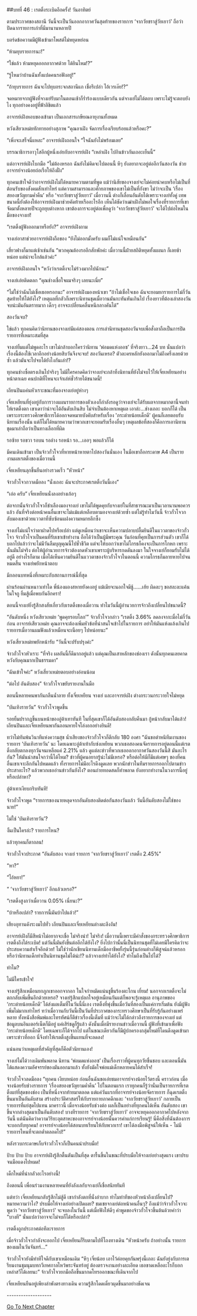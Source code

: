 ##บทที่ 46 : เรตติ้งระเบิดอีกครั้ง!
วันอาทิตย์

ตามประกาศของสถานี วันนี้จะเป็นวันออกอากาศวันสุดท้ายของรายการ ‘จากวัยชราสู่วัยเยาว์’ ถือว่าปิดฉากรายการเก่าที่มีมานานหลายปี

บอร์ดข้อความมีผู้ฟังเข้ามาโพสต์ไม่หยุดหย่อน

“ห้ามยุบรายการนะ!”

“ใช่แล้ว ห้ามหยุดออกอากาศด้วย ได้ยินไหม!?”

“รู้ไหมว่าบ้านฉันทั้งแปดคนรอฟังอยู่!”

“ถ้ายุบรายการ ฉันจะไปทุบกระจกสถานีแก เชื่อรึเปล่า ไอ้เวรเอ๊ย!?”

จดหมายจากผู้ฟังที่จางเย่รับมาในตอนเช้าก็ร่ำร้องแบบเดียวกัน แต่จางเย่ไม่ได้ตอบ เพราะไม่รู้จะตอบยังไง ทุกอย่างคงอยู่ที่ฟ้าลิขิตแล้ว

อาจารย์เฝิงหอบของเข้ามา เป็นเอกสารเกษียณอายุงานทั้งหมด

หวังเสียวเหม่ยทักทายอย่างสุภาพ “คุณอาเฝิง จัดการเรื่องเรียบร้อยแล้วหรือคะ?”

“เพิ่งจะเสร็จนี่แหละ” อาจารย์เฝิงถอนใจ “ใจฉันยังไม่พร้อมเลย”

บรรณาธิการอาวุโสอีกผู้หนึ่งเอ่ยกับอาจารย์เฝิง “เหล่าเฝิง ไปกินข้าวกันเถอะเย็นนี้”

แต่อาจารย์เฝิงโบกมือ “ไม่ต้องหรอก ฉันยังไม่คิดจะไปตอนนี้ หึๆ ยังอยากจะอยู่ต่ออีกวันสองวัน ช่วยอาจารย์จางน้อยถ่อเรือให้ถึงฝั่ง”

ทุกคนเข้าใจดีว่าอาจารย์เฝิงไม่ได้หมายความตามที่พูด แม้ว่านิสัยของจางเย่จะไม่ค่อยน่าคบหรือไม่เป็นที่ต้อนรับของสังคมสักเท่าไหร่ แต่ความสามารถและศักยภาพของเขาไม่เป็นที่กังขา ไม่ว่าจะเป็น ‘เรื่องสยองขวัญยามค่ำคืน’ หรือ ‘จากวัยชราสู่วัยเยาว์’ เมื่อวานนี้ ต่างก็เลื่อนอันดับได้เพราะจางเย่ทั้งคู่ เทพขนาดนี้ยังต้องให้อาจารย์เฝิงมาช่วยคัดท้ายเรืออะไรอีก เห็นได้ชัดว่าเฒ่าเฝิงไม่พอใจเรื่องที่รายการที่เขาจัดมาตั้งหลายปีจะถูกยุบต่างหาก เขาต้องการจะอยู่ต่อเพื่อดูว่า ‘จากวัยชราสู่วัยเยาว์’ จะได้ไปต่อไหมในมือของจางเย่!

“เรตติ้งผู้ฟังออกมาหรือยัง?” อาจารย์เฝิงถาม

จางเย่อาสาช่วยอาจารย์เฝิงถือของ “ยังไม่ออกมั้งครับ ผมก็ไม่แน่ใจเหมือนกัน”

เสี่ยวฟางก็มาแต่เช้าเช่นกัน “พวกคุณต้องรออีกสักพักค่ะ เมื่อวานนี้ฝ่ายสถิติหยุดทั้งแผนก ก็เลยช้าหน่อย แต่น่าจะใกล้แล้วค่ะ”

อาจารย์เฝิงถอนใจ “หวังว่าเรตติ้งจะไม่ร่วงมากไปนักนะ”

จางเย่เอ่ยติดตลก “คุณช่างเชื่อใจผมจริงๆ เลยนะเนี่ย”

“ไม่ใช่ว่าฉันไม่เชื่อเธอหรอกนะ” อาจารย์เฝิงมองหน้าเขา “ถ้าไม่เชื่อใจเธอ ฉันจะยอมยกรายการไม่กี่วันสุดท้ายให้ได้ยังไง? เหตุผลที่กลัวก็เพราะนิทานชุดเมื่อวานมันกะทันหันเกินไป เรื่องยาวที่ต้องเล่าสองวันจบน่ะมันอันตรายมาก เด็กๆ อาจจะเปลี่ยนคลื่นหนีกลางคันได้”

สองวันจบ?

ใช่แล้ว ทุกคนคิดว่านิทานของจางเย่มีแค่สองตอน การเล่านิทานชุดสองวันจบเพื่อสั่งลาถือเป็นการปิดรายการที่เหมาะสมที่สุด

จางเย่ยิ้มแต่ไม่พูดอะไร เขาไม่กล้าบอกใครว่านิทาน ‘พ่อมดแห่งออซ’ ที่จริงยาว...24 บท นั่นแปลว่าเรื่องนี้ต้องใช้เวลาอีกอย่างน้อยสิบวันจึงจะจบ! สองวันเหรอ? ตัวละครหลักยังออกมาไม่ถึงครึ่งเลยด้วยซ้ำ แล้วมันจะไปจบได้ยังไงกันเล่า!?

ทุกคนช่างซื่อตรงเกินไปจริงๆ ไม่มีใครคาดคิดว่าจางเย่จะกล้าทิ้งนิทานที่ยังไม่จบไว้ให้เจี่ยเหยียนอย่างหน้าตาเฉย คนปกติที่ไหนจะเจ้าเล่ห์ชั่วร้ายได้ขนาดนี้!

เถียนปินแค่นหัวเราะขณะที่มองจางเย่อยู่ห่างๆ

เจี่ยเหยียนที่ยุ่งอยู่กับการวางแผนรายการของตัวเองก็กำลังรอดูว่าจางเย่จะได้รับผลจากหมากตานี้จนทำให้เรตติ้งตก เขาเดาว่าน่าจะได้อันดับเกินสิบ ไม่จำเป็นต้องหาเหตุผล เอาล่ะ...ช่างเถอะ บอกก็ได้ เป็นเพราะกระทรวงศึกษาธิการได้ออกจดหมายบังคับสำหรับเรื่อง 'กระต่ายน้อยเด็กดี' ผู้คนก็เลยตอบรับนิทานเรื่องนั้น แต่ก็ไม่ได้หมายความว่าพวกเขาจะยอมรับเรื่องอื่นๆ เหตุผลข้อที่สองก็คือการเอานิทานชุดมาเล่าถือว่าเป็นทางเลือกที่ผิด

รอซ้าย รอขวา
รอบน รอล่าง
รอหน้า รอ...เออๆ พอแล้วก็ได้

มีคนเดินเข้ามา เป็นจ้าวกั๋วโจวที่หายหน้าหายตาไปสองวันนั่นเอง ในมือเขาถือกระดาษ A4 เป็นรายงานผลเรตติ้งของเมื่อวานนี้

เจี่ยเหยียนลุกขึ้นยืนอย่างรวดเร็ว “หัวหน้า”

จ้าวกั๋วโจวกวาดมือลง “นั่งเถอะ ฉันจะประกาศเรตติ้งวันนี้เอง”

“เอ่อ ครับ” เจี่ยเหยียนนั่งลงอย่างเก้อๆ 

ต่อจากนั้นจ้าวกั๋วโจวก็ชำเลืองมองจางเย่ เขาไม่ได้พูดคุยกับจางเย่ในที่สาธารณะมาเป็นเวลานานพอควรแล้ว อันที่จริงต่อหน้าคนอื่นเขาจะไม่แม้แต่เหลือบตามองจางเย่ด้วยซ้ำ แต่ไม่รู้ทำไมวันนี้ จ้าวกั๋วโจวกลับมองเขาด้วยแววตาที่ซับซ้อนแฝงความหมายลึกซึ้ง

จางเย่ไม่แน่ใจว่าตาฝาดไปหรือเปล่า แต่ดูเหมือนว่าเขาจะเห็นความปลาบปลื้มยินดีในแววตาของจ้าวกั๋วโจว จ้าวกั๋วโจวเป็นคนที่รับเขาเข้าทำงาน ถือได้ว่าเป็นผู้มีพระคุณ วันก่อนที่คุยเป็นการส่วนตัว เขาก็ได้บอกไปแล้วว่าจะไม่มีวันลืมบุญคุณนี้ไปชั่วชีวิต แต่จะให้บอกว่าเขาไม่โกรธก็คงจะเป็นการโกหก เพราะนั่นมันไม่จริง ต่อให้ผู้อำนวยการจ้าวต้องกดหัวเขาเพราะผู้บริหารกดดันลงมา ในใจจางเย่ก็ยอมรับไม่ได้อยู่ดี อย่างไรก็ตาม เมื่อได้เห็นความยินดีในแววตาของจ้าวกั๋วโจวในตอนนี้ ความโกรธก็มลายหายไปจนหมดสิ้น จางเย่พยักหน้าตอบ

มีกลอนบทหนึ่งที่เหมาะกับสถานการณ์นี้ที่สุด

ผ่านร้อนผ่านหนาวเท่าใด พี่น้องผองสหายยังคงอยู่
แม้เมียจะนอกใจมีชู้......เฮ้ย ผิดละๆ
ขอสละละแค้นในใจกู ยิ้มสู้เมื่อพบกันอีกครา!

ตอนนี้จางเย่ยิ่งรู้สึกสงสัยเกี่ยวกับเรตติ้งของเมื่อวาน ทำไมวันนี้ผู้อำนวยการจ้าวถึงเปลี่ยนไปขนาดนี้?

“อันดับหนึ่ง หวังเสียวเหม่ย ‘พูดคุยรอบโลก’” จ้าวกั๋วโจวกล่าว “เรตติ้ง 3.66% ลดลงจากะมื่อไม่กี่วันก่อน อาจารย์เสียวเหม่ย คุณอาจจะต้องเพิ่มหัวข้อที่น่าสนใจเข้าไปในรายการ อย่าให้มันแห้งแล้งเกินไป รายการเมื่อวานผมฟังแล้วเหมือนจะเนือยๆ ไปหน่อยนะ”

หวังเสี่ยวเหม่ยพยักหน้ารับ “วันนี้จะปรับปรุงค่ะ”

จ้าวกั๋วโจวหัวเราะ “ที่จริง ผลอันนี้ก็ดีมากอยู่แล้ว แต่คุณเป็นเสาหลักของช่องเรา ดังนั้นทุกคนเลยคาดหวังกับคุณมากเป็นธรรมดา”

“ฉันเข้าใจค่ะ” หวังเสี่ยวเหม่ยตอบอย่างอ่อนน้อม

“ต่อไป อันดับสอง” จ้าวกั๋วโจวขยับรายงานในมือ

ตอนนี้หลายคนพากันกลืนน้ำลาย ทั้งเจี่ยเหยียน จางเย่ และอาจารย์เฝิง ต่างกระวนกระวายใจไม่หยุด 

“บันเทิงรายวัน” จ้าวกั๋วโจวพูดขึ้น

รอยยิ้มปรากฎขึ้นบนหน้าของอู่ต้าเทาทันที ในที่สุดเขาก็ได้อันดับสองกลับคืนมา กู้หน้ากลับมาได้แล้ว! เถียนปินและเจี่ยเหยียนพากันถอนหายใจโล่งอกอย่างยินดี!

ทว่าไม่ทันพ้นวินาทีแห่งความสุข น้ำเสียงของจ้าวกั๋วโจวก็ตีกลับ 180 องศา “ฉันขอตำหนิทีมงานของรายการ ‘บันเทิงรายวัน’ นะ โดยเฉพาะอู่ต้าเท้ากับซ่งเหยียน พวกเธอสองคนจัดรายการอยู่ตอนนี้แต่เรตติ้งกลับตกลงทุกวันจนเหลือแค่ 2.21% แล้ว ดูแต่ละข่าวที่พวกเธอออกอากาศวันสองวันนี้สิ มันอะไรกัน? ให้มันน่าสนใจกว่านี้ได้ไหม? ข่าวที่ผู้คนอยากรู้น่ะไม่มีเหรอ? หรือต่อให้มีก็มีแต่เศษๆ ของที่คนอื่นเขาเจาะลึกกันไปหมดแล้ว ทั้งรายการไม่มีอะไรดึงดูดเลย พวกนักข่าวในทีมรายการออกไปตามข่าวประสาอะไร? แล้วพวกเธออ่านข่าวกันยังไง? ตอนถ่ายทอดสดก็ทำพลาด ยังอยากทำงานในวงการนี้อยู่หรือเปล่าหา?

อู่ต้าเทาเงียบกริบทันที!

จ้าวกั๋วโจวพูด “รายการของนายหลุดจากอันดับสองติดต่อกันสองวันแล้ว วันนี้อันดับสองไม่ใช่ของนาย!”

ไม่ใช่ ‘บันเทิงรายวัน’?

งั้นเป็นใครล่ะ? รายการไหน?

แล้วทุกคนก็ตาถลน!

จ้าวกั๋วโจวประกาศ “อันดับสอง จางเย่ รายการ ‘จากวัยชราสู่วัยเยาว์’ เรตติ้ง 2.45%”

“หา?”

“ไอ้หยา!”

“ ‘จากวัยชราสู่วัยเยาว์’ อีกแล้วเหรอ?”

“เรตติ้งสูงกว่าเมื่อวาน 0.05% เนี่ยนะ?”

“บ้าหรือเปล่า? รายการนี้มันบ้าไปแล้ว!”

เสียงอุทานดังระงมไปทั่ว เถียนปินและเจี่ยเหยียนต่างตะลึงงัน!

อาจารย์เฝิงก็มีสีหน้าไม่อยากจะเชื่อ ไม่จริงน่า! ไม่จริง! เมื่อวานนี้เพราะมีคำสั่งของกระทรวงศึกษาธิการ เรตติ้งถึงได้ระเบิด! แต่วันนี้มันยังขึ้นต่ออีกได้ยังไง? ยิ่งไปกว่านั้นนี่เป็นนิทานชุดที่ไม่เคยมีใครคิดว่าจะประสบความสำเร็จอีกด้วย! ไม่ใช่ว่านักเขียนนิทานเด็กมืออาชีพทั้งรุ่นนี้รุ่นก่อนต่างก็พิสูจน์แล้วหรอกหรือว่านิทานเด็กทำเป็นนิทานชุดไม่ได้น่ะ!? แล้วจางเย่ทำได้ยังไง? ทำไมถึงเป็นไปได้?

ทำไม?

ไม่มีใครเข้าใจ!

จางเย่รู้สึกเหมือนยกภูกเขาออกจากอก ในใจกำหมัดแน่นชูขึ้นร้องตะโกน เยี่ยม! นอกจากเรตติ้งจะไม่ตกกลับเพิ่มขึ้นอีกด้วยเหรอ? จางเย่รู้สึกแปลกใจอยู่เหมือนกันแต่ก็พอจะรู้เหตุผล อานุภาพของ ‘กระต่ายน้อยเด็กดี’ ได้ส่งผลเต็มที่ในวันนี้นี่เอง เรตติ้งที่พุ่งขึ้นเมื่อวันที่สองเป็นแค่การเริ่มต้น ยังมีผู้ฟังเพิ่มไม่มากเท่าไหร่ ทว่าเมื่อวานกับวันนี้เป็นวันที่ประกาศของกระทรวงศึกษาเป็นที่รับรู้กันอย่างแพร่หลาย ทั้งหนังสือพิมพ์และโทรทัศน์ก็ตีข่าวเรื่องนี้เต็มที่ แม้ว่าจะไม่ได้กล่าวถึงรายการของจางเย่ แต่ข้อมูลบนอินเตอร์เน็ตก็มีอยู่ แค่เสิร์ชดูก็รู้แล้ว ดังนั้นเมื่อมีรายงานข่าวเมื่อวานนี้ ผู้ฟังที่เข้ามาเพื่อฟัง ‘กระต่ายน้อยเด็กดี’ โดยเฉพาะก็ได้จากไป แต่ในขณะเดียวกันก็มีผู้ปกครองกลุ่มใหม่ที่โดนดึงดูดเข้ามาเพราะข่าวที่ออก นี่จึงทำให้เรตติ้งสูงขึ้นแทนที่จะลดลง! 

แน่นอนว่าเหตุผลที่สำคัญที่สุดก็คือตัวนิทานเอง!

จางเย่ไม่ได้วางเดิมพันพลาด นิทาน ‘พ่อมดแห่งออซ’ เป็นเรื่องราวที่ผู้คนทุกวัยชื่นชอบ และตอนนี้มันได้แสดงความอัศจรรย์ของมันออกมาแล้ว ทั้งยังมัดใจพ่อแม่เด็กหลายคนได้สำเร็จ!

จ้าวกั๋วโจวลดมือลง “ทุกคน เงียบหน่อย ก่อนอื่นฉันขอเอ่ยชมอาจารย์จางน้อยไว้ตรงนี้ คราวก่อน เมื่อจางน้อยรับช่วงรายการ ‘เรื่องสยองขวัญยามค่ำคืน’ ไปในตอนแรก เราทุกคนก็รู้ว่านั่นเป็นรายการที่เรตติ้งแย่ที่สุดของช่อง เป็นที่หนึ่งจากท้ายมาตลอด แต่แค่วันแรกที่อาจารย์จางน้อยจัดรายการ ก็ฉุดเรตติ้งขึ้นมาเป็นอันดับสาม สร้างประวัติศาสตร์ให้กับรายกายภาคดึกและ ‘จากวัยชราสู่วัยเยาว์’ กลายเป็นรายการที่แย่สุดไปแทน มาคราวนี้ เมื่อจางน้อยรับช่วงต่อ ผลก็เป็นอย่างที่ทุกคนได้เห็น อันดับสอง เขาขึ้นจากล่างสุดมาเป็นอันดับสอง! บางทีรายการ ‘จากวัยชราสู่วัยเยาว์’ อาจจะหยุดออกอากาศไปหลังจากวันนี้ แต่ฉันคิดว่าความวิริยะอุตสาหะของอาจารย์จางน้อยนั้นควรค่าแก่การเรียนรู้! นี่คือสิ่งที่ฉันต้องการจะบอกกับทุกคน! อาจารย์จางน้อยได้สอนบทเรียนให้กับพวกเรา! เขาได้ลงมือพิสูจน์ให้เห็น - ไม่มีรายการไหนที่จะตกต่ำตลอดไป!”

หลังรวบกระดาษเก็บจ้าวกั๋วโจวก็เป็นคนนำปรบมือ!

ป้าบ ป้าบ ป้าบ อาจารย์เฝิงรู้สึกตื้นตันเป็นที่สุด ตารื้นขึ้นในขณะที่ปรบมือให้จางเย่อย่างสุดแรง เขาปรบจนมือแดงไปหมด!

เด็กใหม่ที่น่ากลัวอะไรอย่างนี้!

ถึงตอนนี้ เพื่อนร่วมงานหลายคนที่ยังลังเลกับจางเย่ก็เชื่อสนิททันที

แต่ทว่า เจี่ยเหยียนกลับรู้สึกไม่สู้ดี เขากำลังตกที่นั่งลำบาก ทำไมท่าทีของหัวหน้าถึงเปลี่ยนไป? หมายความว่าไง? ปรบมือให้จางเย่อย่างเปิดเผย? ชมเชยจางเย่ต่อหน้าคนอื่นๆ? ถึงแม้ว่าจ้าวกั๋วโจวจะพูดว่า ‘จากวัยชราสู่วัยเยาว์’ จะจบลงในวันนี้ แต่เมื่อฟังให้ดีๆ คำพูดของจ้าวกั๋วโจวขึ้นต้นด้วยคำว่า “บางที” นั่นแปลว่าอาจจะไม่จบก็ได้หรือเปล่า?

เรตติ้งถูกประกาศต่อทีละรายการ

เมื่อจ้าวกั๋วโจวกำลังจะออกไป เจี่ยเหยียนก็รีบตามไปที่โถงทางเดิน “หัวหน้าครับ ถ้าอย่างนั้น รายการของผมในวันจันทร์...”

จ้าวกั๋วโจวยังมีท่าทีใจดีกับเขาเหมือนเดิม “หึๆ เจี่ยน้อย เอาไว้ค่อยคุยกันพรุ่งนี้เถอะ ฉันยังยุ่งกับการเตรียมงานชุมนุมบทกวีเทศกาลไหว้พระจันทร์อยู่ ต้องตรวจงานอย่างละเอียด เธอขาดเหลืออะไรก็บอกเหล่าสวีได้เลยนะ” จ้าวกั๋วโจวยกมือถือขึ้นมากดโทรออกขณะที่เดินจากไป

เจี่ยเหยียนยืนอยู่เพียงลำพังตรงทางเดิน ความรู้สึกโดดเดี่ยวผุดขึ้นมาอย่างชัดเจน 


-*-*-*-*-*-*-*-*-*-*-*-*-*-*-*-*-*-*-


[Go To Next Chapter]( ./48.md)
